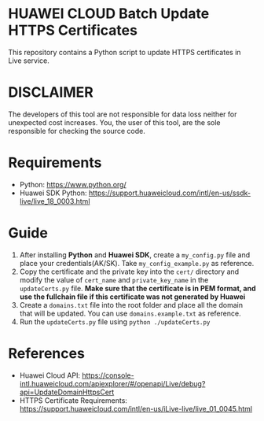 
# HUAWEI CLOUD Batch Update HTTPS Certificates

This repository contains a Python script to update HTTPS certificates in Live service.

# DISCLAIMER

The developers of this tool are not responsible for data loss neither for unexpected cost increases. You, the user of this tool, are the sole responsible for checking the source code.

# Requirements

- Python: <https://www.python.org/>
- Huawei SDK Python: <https://support.huaweicloud.com/intl/en-us/ssdk-live/live_18_0003.html>

# Guide

1. After installing **Python** and **Huawei SDK**, create a `my_config.py` file and place your credentials(AK/SK). Take `my_config_example.py` as reference.
2. Copy the certificate and the private key into the `cert/` directory and modify the value of `cert_name` and `private_key_name` in the `updateCerts.py` file. **Make sure that the certificate is in PEM format, and use the fullchain file if this certificate was not generated by Huawei**
3. Create a `domains.txt` file into the root folder and place all the domain that will be updated. You can use `domains.example.txt` as reference.
4. Run the `updateCerts.py` file using `python ./updateCerts.py`

# References

- Huawei Cloud API: <https://console-intl.huaweicloud.com/apiexplorer/#/openapi/Live/debug?api=UpdateDomainHttpsCert>
- HTTPS Certificate Requirements: <https://support.huaweicloud.com/intl/en-us/iLive-live/live_01_0045.html>
